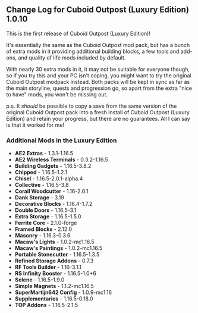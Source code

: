 ## Change Log for Cuboid Outpost (Luxury Edition) 1.0.10

This is the first release of Cuboid Outpost (Luxury Edition)!

It's essentially the same as the Cuboid Outpost mod pack, but has a bunch of extra mods in it providing additional building blocks, a few tools and add-ons, and quality of life mods included by default. 

With nearly 30 extra mods in it, it may not be suitable for everyone though, so if you try this and your PC isn't coping, you might want to try the original Cuboid Outpost modpack instead. Both packs will be kept in sync as far as the main storyline, quests and progression go, so apart from the extra "nice to have" mods, you won't be missing out.

p.s. It *should* be possible to copy a save from the same version of the original Cuboid Outpost pack into a fresh install of Cuboid Outpost (Luxury Edition) and retain your progress, but there are no guarantees. All I can say is that it worked for me!

### Additional Mods in the Luxury Edition

- **AE2 Extras** - 1.3.1-1.16.5
- **AE2 Wireless Terminals** - 0.3.2-1.16.5
- **Building Gadgets** - 1.16.5-3.8.2
- **Chipped** - 1.16.5-1.2.1
- **Chisel** - 1.16.5-2.0.1-alpha.4
- **Collective** - 1.16.5-3.8
- **Corail Woodcutter** - 1.16-2.0.1
- **Dank Storage** - 3.19
- **Decorative Blocks** - 1.16.4-1.7.2
- **Double Doors** - 1.16.5-3.1
- **Extra Storage** - 1.16.5-1.5.0
- **Ferrite Core** - 2.1.0-forge
- **Framed Blocks** - 2.12.0
- **Masonry** - 1.16.3-0.3.6
- **Macaw's Lights** - 1.0.2-mc1.16.5
- **Macaw's Paintings** - 1.0.2-mc1.16.5
- **Portable Stonecutter** - 1.16.5-1.3.5
- **Refined Storage Addons** - 0.7.3
- **RF Tools Builder** - 1.16-3.1.1
- **RS Infinity Booster** - 1.16.5-1.0+6
- **Selene** - 1.16.5-1.9.0
- **Simple Magnets** - 1.1.2-mc1.16.5
- **SuperMartijn642 Config** - 1.0.9-mc1.16
- **Supplementaries** - 1.16.5-0.18.0
- **TOP Addons** - 1.16.5-2.1.5
